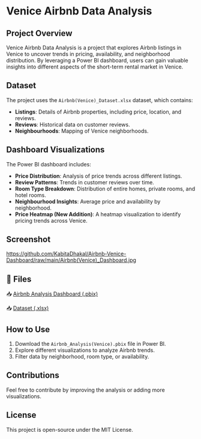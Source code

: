 # Venice Airbnb Data Analysis

## Project Overview
Venice Airbnb Data Analysis is a project that explores Airbnb listings in Venice to uncover trends in pricing, availability, and neighborhood distribution. By leveraging a Power BI dashboard, users can gain valuable insights into different aspects of the short-term rental market in Venice.

## Dataset
The project uses the `Airbnb(Venice)_Dataset.xlsx` dataset, which contains:
- **Listings**: Details of Airbnb properties, including price, location, and reviews.
- **Reviews**: Historical data on customer reviews.
- **Neighbourhoods**: Mapping of Venice neighborhoods.

## Dashboard Visualizations
The Power BI dashboard includes:
- **Price Distribution**: Analysis of price trends across different listings.
- **Review Patterns**: Trends in customer reviews over time.
- **Room Type Breakdown**: Distribution of entire homes, private rooms, and hotel rooms.
- **Neighbourhood Insights**: Average price and availability by neighborhood.
- **Price Heatmap (New Addition)**: A heatmap visualization to identify pricing trends across Venice.

## Screenshot
https://github.com/KabitaDhakal/Airbnb-Venice-Dashboard/raw/main/Airbnb(Venice)_Dashboard.jpg

## 📂 Files  
📥 [Airbnb Analysis Dashboard (.pbix)](https://github.com/KabitaDhakal/Airbnb-Venice-Dashboard/raw/main/Airbnb_Analysis(Venice).pbix)

📥 [Dataset (.xlsx)](https://github.com/KabitaDhakal/Airbnb-Venice-Dashboard/raw/main/Airbnb(Venice)_Dataset.xlsx)

## How to Use
1.  Download the `Airbnb_Analysis(Venice).pbix` file in Power BI.
2. Explore different visualizations to analyze Airbnb trends.
3. Filter data by neighborhood, room type, or availability.


## Contributions
Feel free to contribute by improving the analysis or adding more visualizations.

## License
This project is open-source under the MIT License.


